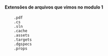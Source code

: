 #### Extensões de arquivos que vimos no modulo 1
        .pdf
        .cs
        .sln
        .cache
        .assets
        .targets
        .dgspecs
        .props
